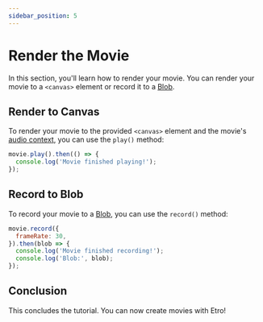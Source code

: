 ```yaml
---
sidebar_position: 5
---
```


# Render the Movie

In this section, you'll learn how to render your movie. You can render your movie to a `<canvas>` element or record it to a [Blob](https://developer.mozilla.org/en-US/docs/Web/API/Blob).

## Render to Canvas

To render your movie to the provided `<canvas>` element and the movie's [audio context](https://developer.mozilla.org/en-US/docs/Web/API/AudioContext), you can use the `play()` method:

```js
movie.play().then(() => {
  console.log('Movie finished playing!');
});
```

## Record to Blob

To record your movie to a [Blob](https://developer.mozilla.org/en-US/docs/Web/API/Blob), you can use the `record()` method:

```js
movie.record({
  frameRate: 30,
}).then(blob => {
  console.log('Movie finished recording!');
  console.log('Blob:', blob);
});
```

## Conclusion

This concludes the tutorial. You can now create movies with Etro!
